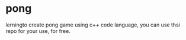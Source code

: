 # pong
lerningto create pong game using c++ code language, you can use thsi repo for your use, for free.